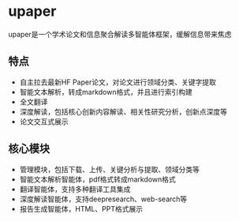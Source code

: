 # upaper
upaper是一个学术论文和信息聚合解读多智能体框架，缓解信息带来焦虑
## 特点
* 自主拉去最新HF Paper论文，对论文进行领域分类、关键字提取
* 智能文本解析，转成markdown格式，并且进行索引构建
* 全文翻译
* 深度解读，包括核心创新内容解读、相关性研究分析，创新点深度等
* 论文交互式展示
## 核心模块
* 管理模块，包括下载、上传、关键分析与提取、领域分类等
* 智能文本解析智能体，pdf格式转成markdown格式
* 翻译智能体，支持多种翻译工具集成
* 深度解读智能体，支持deepresearch、web-search等
* 报告生成智能体，HTML、PPT格式展示